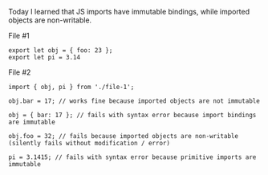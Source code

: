 Today I learned that JS imports have immutable bindings, while imported objects are non-writable.

File #1

    export let obj = { foo: 23 };
    export let pi = 3.14
    
File #2

    import { obj, pi } from './file-1';

    obj.bar = 17; // works fine because imported objects are not immutable

    obj = { bar: 17 }; // fails with syntax error because import bindings are immutable

    obj.foo = 32; // fails because imported objects are non-writable (silently fails without modification / error)

    pi = 3.1415; // fails with syntax error because primitive imports are immutable
